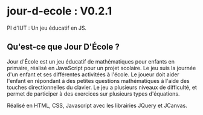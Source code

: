# jour-d-ecole : V0.2.1 
PI d'IUT : Un jeu éducatif en JS.

## Qu'est-ce que Jour D'École ?
Jour d'École est un jeu éducatif de mathématiques pour enfants en primaire, réalisé en JavaScript pour un projet scolaire. Le jeu suis la journée d'un enfant et ses différentes activitées à l'école. Le joueur doit aider l'enfant en répondant à des petites questions mathématiques à l'aide des touches directionnelles du clavier. Le jeu a plusieurs niveaux de difficulté, et permet de participer à des exercices sur plusieurs types d'équations.

Réalisé en HTML, CSS, Javascript avec les librairies JQuery et JCanvas.